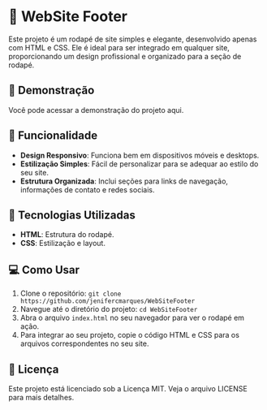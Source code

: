 # 🌟 WebSite Footer
Este projeto é um rodapé de site simples e elegante, desenvolvido apenas com HTML e CSS. Ele é ideal para ser integrado em qualquer site, proporcionando um design profissional e organizado para a seção de rodapé.

## 🎥 Demonstração
Você pode acessar a demonstração do projeto aqui.

## 🎨 Funcionalidade
- **Design Responsivo**: Funciona bem em dispositivos móveis e desktops.
- **Estilização Simples**: Fácil de personalizar para se adequar ao estilo do seu site.
- **Estrutura Organizada**: Inclui seções para links de navegação, informações de contato e redes sociais.

## 🚀 Tecnologias Utilizadas
- **HTML**: Estrutura do rodapé.
- **CSS**: Estilização e layout.

## 💻 Como Usar
1. Clone o repositório: `git clone https://github.com/jenifercmarques/WebSiteFooter`
2. Navegue até o diretório do projeto: `cd WebSiteFooter`
3. Abra o arquivo `index.html` no seu navegador para ver o rodapé em ação.
4. Para integrar ao seu projeto, copie o código HTML e CSS para os arquivos correspondentes no seu site.

## 📝 Licença
Este projeto está licenciado sob a Licença MIT. Veja o arquivo LICENSE para mais detalhes.
